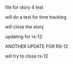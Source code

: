file for story 4 test

will do a test for time tracking

will close the story

updating for rs-12

ANOTHER UPDATE FOR RS-12

will try to close rs-12
